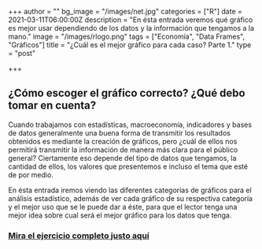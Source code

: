 +++
author = ""
bg_image = "/images/net.jpg"
categories = ["R"]
date = 2021-03-11T06:00:00Z
description = "En ésta entrada veremos qué gráfico es mejor usar dependiendo de los datos y la información que tengamos a la mano."
image = "/images/rlogo.png"
tags = ["Economía", "Data Frames", "Gráficos"]
title = "¿Cuál es el mejor gráfico para cada caso? Parte 1."
type = "post"

+++
## ¿Cómo escoger el gráfico correcto? ¿Qué debo tomar en cuenta?

Cuando trabajamos con estadísticas, macroeconomía, indicadores y bases de datos generalmente una buena forma de transmitir los resultados obtenidos es mediante la creación de gráficos, pero ¿cuál de ellos nos permitirá transmitir la información de manera más clara para el público general? Ciertamente eso depende del tipo de datos que tengamos, la cantidad de ellos, los valores que presentemos e incluso el tema que esté de por medio.

En ésta entrada iremos viendo las diferentes categorías de gráficos para el análisis estadístico, además de ver cada gráfico de su respectiva categoría y el mejor uso que se le puede dar a éste, para que el lector tenga una mejor idea sobre cual será el mejor gráfico para los datos que tenga.

### [Mira el ejercicio completo justo aquí](https://rpubs.com/Jorge_981222/grafico1 "xd")